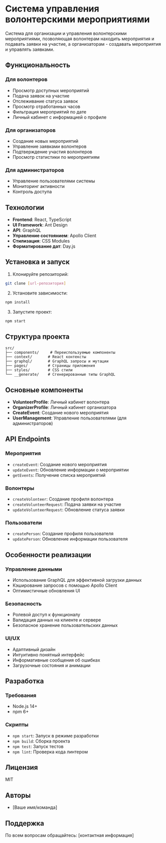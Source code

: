 # Система управления волонтерскими мероприятиями

Система для организации и управления волонтерскими мероприятиями, позволяющая волонтерам находить мероприятия и подавать заявки на участие, а организаторам - создавать мероприятия и управлять заявками.

## Функциональность

### Для волонтеров
- Просмотр доступных мероприятий
- Подача заявок на участие
- Отслеживание статуса заявок
- Просмотр отработанных часов
- Фильтрация мероприятий по дате
- Личный кабинет с информацией о профиле

### Для организаторов
- Создание новых мероприятий
- Управление заявками волонтеров
- Подтверждение участия волонтеров
- Просмотр статистики по мероприятиям

### Для администраторов
- Управление пользователями системы
- Мониторинг активности
- Контроль доступа

## Технологии

- **Frontend**: React, TypeScript
- **UI Framework**: Ant Design
- **API**: GraphQL
- **Управление состоянием**: Apollo Client
- **Стилизация**: CSS Modules
- **Форматирование дат**: Day.js

## Установка и запуск

1. Клонируйте репозиторий:
```bash
git clone [url-репозитория]
```

2. Установите зависимости:
```bash
npm install
```

3. Запустите проект:
```bash
npm start
```

## Структура проекта

```
src/
├── components/     # Переиспользуемые компоненты
├── context/       # React контексты
├── graphql/       # GraphQL запросы и мутации
├── pages/         # Страницы приложения
├── styles/        # CSS стили
└── __generate/    # Сгенерированные типы GraphQL
```

## Основные компоненты

- **VolunteerProfile**: Личный кабинет волонтера
- **OrganizerProfile**: Личный кабинет организатора
- **CreateEvent**: Создание нового мероприятия
- **UserManagement**: Управление пользователями (для администраторов)

## API Endpoints

### Мероприятия
- `createEvent`: Создание нового мероприятия
- `updateEvent`: Обновление информации о мероприятии
- `getEvents`: Получение списка мероприятий

### Волонтеры
- `createVolonteer`: Создание профиля волонтера
- `createVolunteerRequest`: Подача заявки на участие
- `updateVolunteerRequest`: Обновление статуса заявки

### Пользователи
- `createPerson`: Создание профиля пользователя
- `updatePerson`: Обновление информации пользователя

## Особенности реализации

### Управление данными
- Использование GraphQL для эффективной загрузки данных
- Кэширование запросов с помощью Apollo Client
- Оптимистичные обновления UI

### Безопасность
- Ролевой доступ к функционалу
- Валидация данных на клиенте и сервере
- Безопасное хранение пользовательских данных

### UI/UX
- Адаптивный дизайн
- Интуитивно понятный интерфейс
- Информативные сообщения об ошибках
- Загрузочные состояния и анимации

## Разработка

### Требования
- Node.js 14+
- npm 6+

### Скрипты
- `npm start`: Запуск в режиме разработки
- `npm build`: Сборка проекта
- `npm test`: Запуск тестов
- `npm lint`: Проверка кода линтером

## Лицензия

MIT

## Авторы

- [Ваше имя/команда]

## Поддержка

По всем вопросам обращайтесь: [контактная информация]
